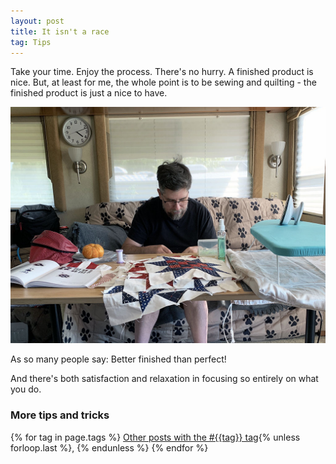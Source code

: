 ```yaml
---
layout: post
title: It isn't a race
tag: Tips
---
```


Take your time. Enjoy the process. There's no hurry. A finished product is nice. But, at least for me, the whole point is to be sewing and quilting - the finished product is just a nice to have.

![Nic behind a table covered with patchwork blocks, an open book, a small ironing board with an iron. He is focused on his hand sewing, unaware of the photo being taken](/images/not-a-race.jpg)

As so many people say: Better finished than perfect!

And there's both satisfaction and relaxation in focusing so entirely on what you do.

### More tips and tricks

  {% for tag in page.tags %}
  <a class="post" href="/tag/{{tag}}">Other posts with the #{{tag}} tag</a>{% unless forloop.last %}, {% endunless %}
  {% endfor %}

